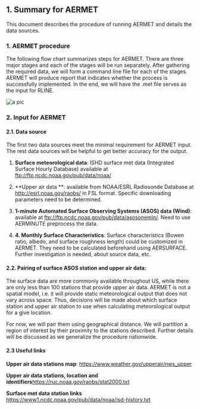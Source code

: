## 1. Summary for AERMET

This document describes the procedure of running AERMET and details the data sources.


### 1. AERMET procedure

The following flow chart summarizes steps for AERMET. There are three major stages and each of the stages will be run separately. After gathering the required data, we will form a command line file for each of the stages. AERMET will produce report that indicates whether the process is successfully implemented. In the end, we will have the .met file serves as the input for RLINE.

![a pic](/aermet_flow.JPG)

### 2. Input for AERMET

#### 2.1. Data source 

The first two data sources meet the minimal requirement for AERMET input. The rest data sources will be helpful to get better accuracy for the output.

1. **Surface meteorological data**: ISHD surface met data (Integrated Surface Hourly Database)
available at ftp://ftp.ncdc.noaa.gov/pub/data/noaa/

2. **Upper air data **: available from NOAA/ESRL Radiosonde Database at http://esrl.noaa.gov/raobs/ in FSL format. Specific downloading parameters need to be determined. 

3. **1-minute Automated Surface Observing Systems (ASOS) data (Wind)**: available at ftp://ftp.ncdc.noaa.gov/pub/data/asosonemin/.
Need to use AERMINUTE preprocess the data.

4. **4.	Monthly Surface Characteristics**: Surface characteristics (Bowen ratio, albedo, and surface roughness length) could be customized in AERMET. They need to be calculated beforehand using AERSURFACE. Further investigation is needed, about source data, etc.

#### 2.2. Pairing of surface ASOS station and upper air data:

The surface data are more commonly available throughout US, while there are only less than 100 stations that provide upper air data. AERMET is not a spatial model, i.e. it will provide static meteorological output that does not vary across space. Thus, decisions will be made about which surface station and upper air station to use when calculating meteorological output for a give location.

For now, we will pair them using geographical distance. We will partition a region of interest by their proximity to the stations described. Further details will be discussed as we generalize the procedure nationwide.


#### 2.3 Useful links

**Upper air data stations map**:
https://www.weather.gov/upperair/nws_upper

**Upper air data stations, location and identifiers**https://ruc.noaa.gov/raobs/stat2000.txt

**Surface met data station links**
https://www1.ncdc.noaa.gov/pub/data/noaa/isd-history.txt


